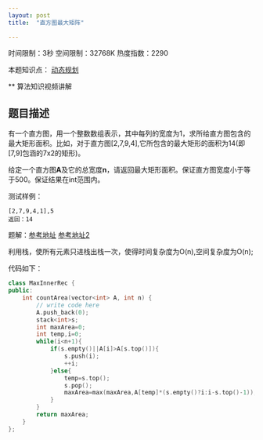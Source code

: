 ```yaml
---
layout: post
title:  "直方图最大矩阵"

---
```


时间限制：3秒 空间限制：32768K 热度指数：2290

本题知识点： [动态规划](https://www.nowcoder.com/questionCenter?questionTypes=000100&mutiTagIds=593)

** 算法知识视频讲解

## 题目描述

有一个直方图，用一个整数数组表示，其中每列的宽度为1，求所给直方图包含的最大矩形面积。比如，对于直方图[2,7,9,4],它所包含的最大矩形的面积为14(即[7,9]包涵的7x2的矩形)。

给定一个直方图**A**及它的总宽度**n**，请返回最大矩形面积。保证直方图宽度小于等于500。保证结果在int范围内。

测试样例：

```
[2,7,9,4,1],5
返回：14
```





题解：[参考地址](https://www.jiuzhang.com/qa/872/) [参考地址2](http://www.cnblogs.com/gaobaoru-articles/p/5449113.html)

利用栈，使所有元素只进栈出栈一次，使得时间复杂度为O(n),空间复杂度为O(n);

代码如下：

```c++
class MaxInnerRec {
public:
    int countArea(vector<int> A, int n) {
        // write code here
        A.push_back(0);
        stack<int>s;
        int maxArea=0;
        int temp,i=0;
        while(i<n+1){
            if(s.empty()||A[i]>A[s.top()]){
                s.push(i);
                ++i;
            }else{
                temp=s.top();
                s.pop();
                maxArea=max(maxArea,A[temp]*(s.empty()?i:i-s.top()-1));
            }
        }
        return maxArea;
    }
};
```
